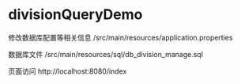 # divisionQueryDemo

修改数据库配置等相关信息
/src/main/resources/application.properties 

数据库文件
/src/main/resources/sql/db_division_manage.sql  

页面访问
http://localhost:8080/index
